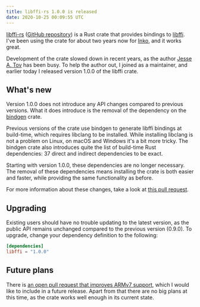 ```yaml
---
title: libffi-rs 1.0.0 is released
date: 2020-10-25 00:09:55 UTC
---
```


[libffi-rs](https://crates.io/crates/libffi) ([GitHub
repository](https://github.com/tov/libffi-rs/)) is a Rust crate that provides
bindings to [libffi](https://sourceware.org/libffi/). I've been using the crate
for about two years now for [Inko](https://inko-lang.org/), and it works great.

Development of the crate slowed down in recent years, as the author [Jesse A.
Tov](https://github.com/tov/) has been busy. To help the author out, I joined as
a maintainer, and earlier today I released version 1.0.0 of the libffi crate.

## What's new

Version 1.0.0 does not introduce any API changes compared to previous versions.
What it does introduce is the removal of the dependency on the
[bindgen](https://crates.io/crates/bindgen) crate.

Previous versions of the crate use bindgen to generate libffi bindings at
build-time, which requires libclang to be installed. While installing libclang
is not a problem on Linux, on macOS and Windows it's a bit more tricky. The
bindgen crate also introduces quite the list of build-time Rust dependencies: 37
direct and indirect dependencies to be exact.

Starting with version 1.0.0, these dependencies are no longer necessary. The
removal of these dependencies means installing the crate is both easier and
faster, while providing the same functionality as before.

For more information about these changes, take a look at [this pull
request](https://github.com/tov/libffi-sys-rs/pull/37).

## Upgrading

Existing users should have no trouble updating to the latest version, as the
public API remains unchanged compared to the previous version (0.9.0). To
upgrade, change your dependency definition to the following:

```toml
[dependencies]
libffi = "1.0.0"
```

## Future plans

There is [an open pull request that improves ARMv7
support](https://github.com/tov/libffi-rs/pull/14), which I would like to
include in a future release. Apart from that there are no big plans at this
time, as the crate works well enough in its current state.
